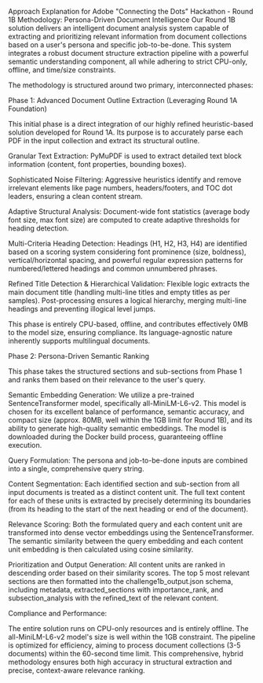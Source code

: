 Approach Explanation for Adobe "Connecting the Dots" Hackathon - Round 1B
Methodology: Persona-Driven Document Intelligence
Our Round 1B solution delivers an intelligent document analysis system capable of extracting and prioritizing relevant information from document collections based on a user's persona and specific job-to-be-done. This system integrates a robust document structure extraction pipeline with a powerful semantic understanding component, all while adhering to strict CPU-only, offline, and time/size constraints.

The methodology is structured around two primary, interconnected phases:

Phase 1: Advanced Document Outline Extraction (Leveraging Round 1A Foundation)

This initial phase is a direct integration of our highly refined heuristic-based solution developed for Round 1A. Its purpose is to accurately parse each PDF in the input collection and extract its structural outline.

Granular Text Extraction: PyMuPDF is used to extract detailed text block information (content, font properties, bounding boxes).

Sophisticated Noise Filtering: Aggressive heuristics identify and remove irrelevant elements like page numbers, headers/footers, and TOC dot leaders, ensuring a clean content stream.

Adaptive Structural Analysis: Document-wide font statistics (average body font size, max font size) are computed to create adaptive thresholds for heading detection.

Multi-Criteria Heading Detection: Headings (H1, H2, H3, H4) are identified based on a scoring system considering font prominence (size, boldness), vertical/horizontal spacing, and powerful regular expression patterns for numbered/lettered headings and common unnumbered phrases.

Refined Title Detection & Hierarchical Validation: Flexible logic extracts the main document title (handling multi-line titles and empty titles as per samples). Post-processing ensures a logical hierarchy, merging multi-line headings and preventing illogical level jumps.

This phase is entirely CPU-based, offline, and contributes effectively 0MB to the model size, ensuring compliance. Its language-agnostic nature inherently supports multilingual documents.

Phase 2: Persona-Driven Semantic Ranking

This phase takes the structured sections and sub-sections from Phase 1 and ranks them based on their relevance to the user's query.

Semantic Embedding Generation: We utilize a pre-trained SentenceTransformer model, specifically all-MiniLM-L6-v2. This model is chosen for its excellent balance of performance, semantic accuracy, and compact size (approx. 80MB, well within the 1GB limit for Round 1B), and its ability to generate high-quality semantic embeddings. The model is downloaded during the Docker build process, guaranteeing offline execution.

Query Formulation: The persona and job-to-be-done inputs are combined into a single, comprehensive query string.

Content Segmentation: Each identified section and sub-section from all input documents is treated as a distinct content unit. The full text content for each of these units is extracted by precisely determining its boundaries (from its heading to the start of the next heading or end of the document).

Relevance Scoring: Both the formulated query and each content unit are transformed into dense vector embeddings using the SentenceTransformer. The semantic similarity between the query embedding and each content unit embedding is then calculated using cosine similarity.

Prioritization and Output Generation: All content units are ranked in descending order based on their similarity scores. The top 5 most relevant sections are then formatted into the challenge1b_output.json schema, including metadata, extracted_sections with importance_rank, and subsection_analysis with the refined_text of the relevant content.

Compliance and Performance:

The entire solution runs on CPU-only resources and is entirely offline. The all-MiniLM-L6-v2 model's size is well within the 1GB constraint. The pipeline is optimized for efficiency, aiming to process document collections (3-5 documents) within the 60-second time limit. This comprehensive, hybrid methodology ensures both high accuracy in structural extraction and precise, context-aware relevance ranking.





